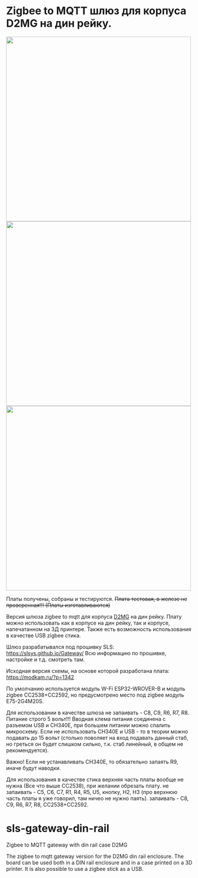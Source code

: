 # Zigbee to MQTT шлюз для корпуса D2MG на дин рейку.

<img src="https://github.com/badenbaden/sls-gateway-din-rail/blob/master/%D0%92%D0%B8%D0%B4%20%D1%81%20%D0%BA%D0%BE%D0%BC%D0%BF%D0%BE%D0%BD%D0%B5%D0%BD%D1%82%D0%B0%D0%BC%D0%B8.png" data-canonical-src="https://github.com/badenbaden/sls-gateway-din-rail/blob/master/%D0%92%D0%B8%D0%B4%20%D1%81%20%D0%BA%D0%BE%D0%BC%D0%BF%D0%BE%D0%BD%D0%B5%D0%BD%D1%82%D0%B0%D0%BC%D0%B8.png" height="500"/>  <img src="https://github.com/badenbaden/sls-gateway-din-rail/blob/master/%D0%9F%D0%BB%D0%B0%D1%82%D0%B0%2C%20%D0%B2%D0%B8%D0%B4%20%D1%81%D0%B2%D0%B5%D1%80%D1%85%D1%83.png" data-canonical-src="https://github.com/badenbaden/sls-gateway-din-rail/blob/master/%D0%9F%D0%BB%D0%B0%D1%82%D0%B0%2C%20%D0%B2%D0%B8%D0%B4%20%D1%81%D0%B2%D0%B5%D1%80%D1%85%D1%83.png" height="500"/>  <img src="https://github.com/badenbaden/sls-gateway-din-rail/blob/master/%D0%9F%D0%BB%D0%B0%D1%82%D0%B0%2C%20%D0%B2%D0%B8%D0%B4%20%D1%81%D0%BD%D0%B8%D0%B7%D1%83.png" data-canonical-src="https://github.com/badenbaden/sls-gateway-din-rail/blob/master/%D0%9F%D0%BB%D0%B0%D1%82%D0%B0%2C%20%D0%B2%D0%B8%D0%B4%20%D1%81%D0%BD%D0%B8%D0%B7%D1%83.png" height="500"/>


Платы получены, собраны и тестируются.
~~Плата тестовая, в железе не проверенная!!! (Платы изготавливаются)~~

Версия шлюза zigbee to mqtt для корпуса [D2MG](http://www.gainta.com/d2mg.html) на дин рейку. 
Плату можно использовать как в корпусе на дин рейку, так и корпусе, напечатанном на 3Д принтере. Также есть возможность использования в качестве USB zigbee стика. 

Шлюз разрабатывался под прошивку SLS:
https://slsys.github.io/Gateway/
Всю информацию по прошивке, настройке и т.д. смотреть там.

Исходная версия схемы, на основе которой разработана плата:
https://modkam.ru/?p=1342

По умолчанию используется модуль W-Fi ESP32-WROVER-B и модуль zigbee CC2538+CC2592, но предусмотрено место под zigbee модуль E75-2G4M20S.

Для использовании в качестве шлюза не запаивать - C8, C9, R6, R7, R8.
Питание строго 5 вольт!!! Вводная клема питания соединена с разъемом USB и CH340E, при большем питании можно спалить микросхему. Если не использовать CH340E и USB - то в теории можно подавать до 15 вольт (столько поволяет на вход подавать данный стаб, но греться он будет слишком сильно, т.к. стаб линейный, в общем не рекомендуется).

Важно! Если не устанавливать CH340E, то обязательно запаять R9, иначе будут наводки.

Для использования в качестве стика верхняя часть платы вообще не нужна (Все что выше CC2538), при желании обрезать плату.
не запаивать - C5, C6, С7, R1, R4, R5, U5, кнопку, H2, H3 (про верхнюю часть платы я уже говорил, там ничео не нужно паять).
запаивать - C8, C9, R6, R7, R8, CC2538+CC2592.






# sls-gateway-din-rail
Zigbee to MQTT gateway with din rail case D2MG

The zigbee to mqtt gateway version for the D2MG din rail enclosure.
The board can be used both in a DIN rail enclosure and in a case printed on a 3D printer. It is also possible to use a zigbee stick as a USB.
